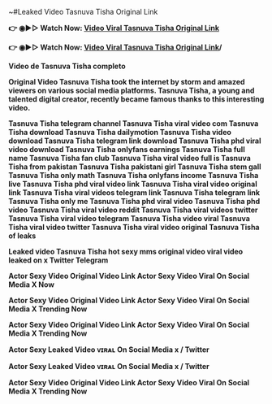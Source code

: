~#Leaked Video Tasnuva Tisha Original Link

<b>👉 ◉▶️▷ Watch Now: <a href="https://t.co/rGbGH7asnk">Video Viral Tasnuva Tisha Original Link</a></b>

<b>👉 ◉▶️▷ Watch Now: <a href="https://t.co/rGbGH7asnk">Video Viral Tasnuva Tisha Original Link</a>/<b>

Video de Tasnuva Tisha completo

Original Video Tasnuva Tisha took the internet by storm and amazed viewers on various social media platforms. Tasnuva Tisha, a young and talented digital creator, recently became famous thanks to this interesting video.

Tasnuva Tisha telegram channel
Tasnuva Tisha viral video com
Tasnuva Tisha download
Tasnuva Tisha dailymotion
Tasnuva Tisha video download
Tasnuva Tisha telegram link download
Tasnuva Tisha phd viral video download
Tasnuva Tisha onlyfans earnings
Tasnuva Tisha full name
Tasnuva Tisha fan club
Tasnuva Tisha viral video full
is Tasnuva Tisha from pakistan
Tasnuva Tisha pakistani girl
Tasnuva Tisha stem gall
Tasnuva Tisha only math
Tasnuva Tisha onlyfans income
Tasnuva Tisha live
Tasnuva Tisha phd viral video link
Tasnuva Tisha viral video original link
Tasnuva Tisha viral videos telegram link
Tasnuva Tisha telegram link
Tasnuva Tisha only me
Tasnuva Tisha phd viral video
Tasnuva Tisha phd video
Tasnuva Tisha viral video reddit
Tasnuva Tisha viral videos twitter
Tasnuva Tisha viral video telegram
Tasnuva Tisha video viral
Tasnuva Tisha viral video twitter
Tasnuva Tisha viral video original
Tasnuva Tisha of leaks

Leaked video Tasnuva Tisha hot sexy mms original video viral video leaked on x Twitter Telegram

Actor Sexy Video Original Video Link Actor Sexy Video Viral On Social Media X Now

Actor Sexy Video Original Video Link Actor Sexy Video Viral On Social Media X Trending Now

Actor Sexy Video Original Video Link Actor Sexy Video Viral On Social Media X Trending Now

Actor Sexy Leaked Video ᴠɪʀᴀʟ On Social Media x / Twitter

Actor Sexy Leaked Video ᴠɪʀᴀʟ On Social Media x / Twitter

Actor Sexy Video Original Video Link Actor Sexy Video Viral On Social Media X Trending Now